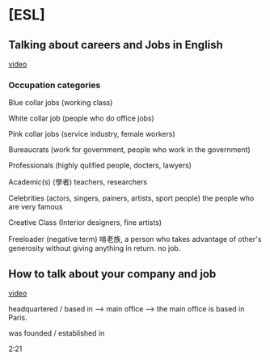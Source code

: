 # [ESL] 

## Talking about careers and Jobs in English

[video](https://youtu.be/2iR9YH3WgPg)

### Occupation categories 

Blue collar jobs (working class)

White collar job (people who do office jobs)

Pink collar jobs (service industry, female workers)

Bureaucrats (work for government, people who work in the government)

Professionals (highly qulified people, docters, lawyers)

Academic(s) (學者) teachers, researchers

Celebrities (actors, singers, painers, artists, sport people) the people who are very famous

Creative Class (Interior designers, fine artists)

Freeloader (negative term) 啃老族, a person who takes advantage of other's generosity without giving anything in return. no job.


## How to talk about your company and job

[video](https://youtu.be/IpMWIvjPlK4)

headquartered / based in --> main office  --> the main office is based in Paris. 

was founded / established in 

2:21
